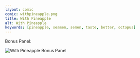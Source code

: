 ```yaml
---
layout: comic
comic: withpineapple.png
title: With Pineapple
alt: With Pineapple
keywords: [pineapple, seamen, semen, taste, better, octopus]
---
```




Bonus Panel:

![With Pineapple Bonus Panel](/images/withpineapple_bonus.png)